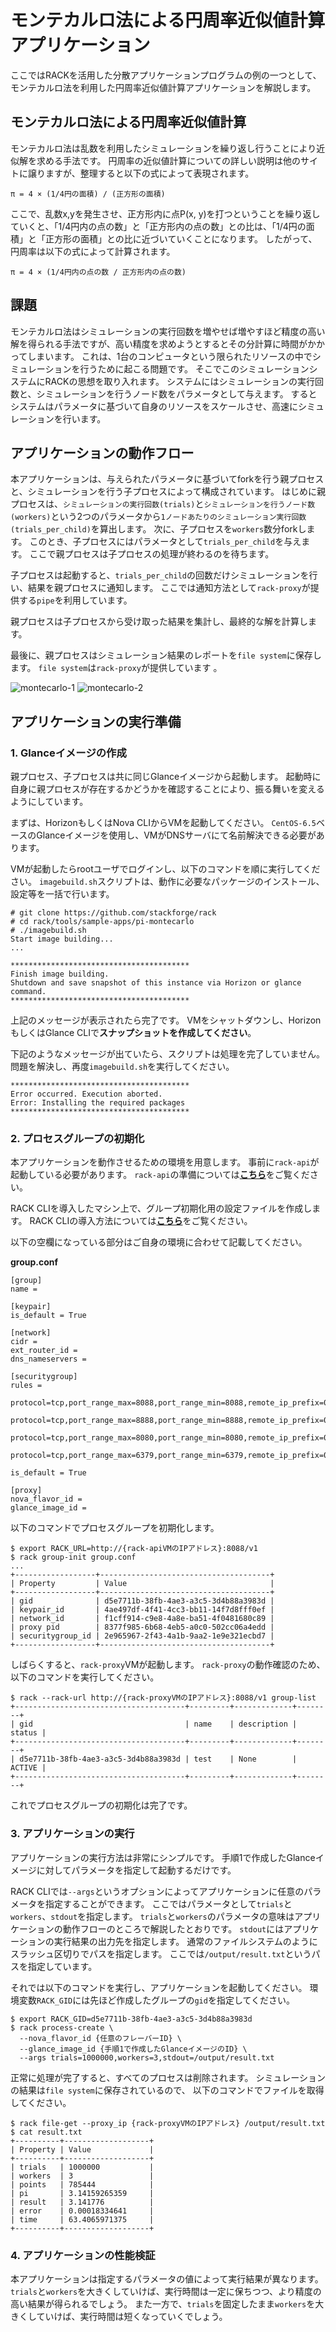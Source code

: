 # モンテカルロ法による円周率近似値計算アプリケーション

ここではRACKを活用した分散アプリケーションプログラムの例の一つとして、モンテカルロ法を利用した円周率近似値計算アプリケーションを解説します。


## モンテカルロ法による円周率近似値計算

モンテカルロ法は乱数を利用したシミュレーションを繰り返し行うことにより近似解を求める手法です。
円周率の近似値計算についての詳しい説明は他のサイトに譲りますが、整理すると以下の式によって表現されます。

```
π = 4 × (1/4円の面積) / (正方形の面積)
```

ここで、乱数x,yを発生させ、正方形内に点P(x, y)を打つということを繰り返していくと、「1/4円内の点の数」と「正方形内の点の数」との比は、「1/4円の面積」と「正方形の面積」との比に近づいていくことになります。
したがって、円周率は以下の式によって計算されます。

```
π = 4 × (1/4円内の点の数 / 正方形内の点の数)
```


## 課題

モンテカルロ法はシミュレーションの実行回数を増やせば増やすほど精度の高い解を得られる手法ですが、高い精度を求めようとするとその分計算に時間がかかってしまいます。
これは、1台のコンピュータという限られたリソースの中でシミュレーションを行うために起こる問題です。
そこでこのシミュレーションシステムにRACKの思想を取り入れます。
システムにはシミュレーションの実行回数と、シミュレーションを行うノード数をパラメータとして与えます。
するとシステムはパラメータに基づいて自身のリソースをスケールさせ、高速にシミュレーションを行います。


## アプリケーションの動作フロー

本アプリケーションは、与えられたパラメータに基づいてforkを行う親プロセスと、シミュレーションを行う子プロセスによって構成されています。
はじめに親プロセスは、`シミュレーションの実行回数(trials)`と`シミュレーションを行うノード数(workers)`という2つのパラメータから`1ノードあたりのシミュレーション実行回数(trials_per_child)`を算出します。
次に、子プロセスを`workers`数分forkします。
このとき、子プロセスにはパラメータとして`trials_per_child`を与えます。
ここで親プロセスは子プロセスの処理が終わるのを待ちます。

子プロセスは起動すると、`trials_per_child`の回数だけシミュレーションを行い、結果を親プロセスに通知します。
ここでは通知方法として`rack-proxy`が提供する`pipe`を利用しています。

親プロセスは子プロセスから受け取った結果を集計し、最終的な解を計算します。

最後に、親プロセスはシミュレーション結果のレポートを`file system`に保存します。
`file system`は`rack-proxy`が提供しています 。

![montecarlo-1](montecarlo-1.png "montecarlo-1")
![montecarlo-2](montecarlo-2.png "montecarlo-2")


## アプリケーションの実行準備

### 1. Glanceイメージの作成

親プロセス、子プロセスは共に同じGlanceイメージから起動します。
起動時に自身に親プロセスが存在するかどうかを確認することにより、振る舞いを変えるようにしています。

まずは、HorizonもしくはNova CLIからVMを起動してください。
`CentOS-6.5`ベースのGlanceイメージを使用し、VMがDNSサーバにて名前解決できる必要があります。

VMが起動したらrootユーザでログインし、以下のコマンドを順に実行してください。
`imagebuild.sh`スクリプトは、動作に必要なパッケージのインストール、設定等を一括で行います。

```
# git clone https://github.com/stackforge/rack
# cd rack/tools/sample-apps/pi-montecarlo
# ./imagebuild.sh
Start image building...
...

****************************************
Finish image building.
Shutdown and save snapshot of this instance via Horizon or glance command.
****************************************
```

上記のメッセージが表示されたら完了です。
VMをシャットダウンし、HorizonもしくはGlance CLIで**スナップショットを作成してください**。

下記のようなメッセージが出ていたら、スクリプトは処理を完了していません。
問題を解決し、再度`imagebuild.sh`を実行してください。

```
****************************************
Error occurred. Execution aborted.
Error: Installing the required packages
****************************************
```


### 2. プロセスグループの初期化

本アプリケーションを動作させるための環境を用意します。
事前に`rack-api`が起動している必要があります。
`rack-api`の準備については[**こちら**](https://github.com/stackforge/rack/tree/master/tools/setup/)をご覧ください。

RACK CLIを導入したマシン上で、グループ初期化用の設定ファイルを作成します。
RACK CLIの導入方法については[**こちら**](https://github.com/stackforge/python-rackclient)をご覧ください。

以下の空欄になっている部分はご自身の環境に合わせて記載してください。

**group.conf**
```
[group]
name =

[keypair]
is_default = True

[network]
cidr =
ext_router_id =
dns_nameservers =

[securitygroup]
rules =
    protocol=tcp,port_range_max=8088,port_range_min=8088,remote_ip_prefix=0.0.0.0/0
    protocol=tcp,port_range_max=8888,port_range_min=8888,remote_ip_prefix=0.0.0.0/0
    protocol=tcp,port_range_max=8080,port_range_min=8080,remote_ip_prefix=0.0.0.0/0
    protocol=tcp,port_range_max=6379,port_range_min=6379,remote_ip_prefix=0.0.0.0/0

is_default = True

[proxy]
nova_flavor_id =
glance_image_id =
```

以下のコマンドでプロセスグループを初期化します。

```
$ export RACK_URL=http://{rack-apiVMのIPアドレス}:8088/v1
$ rack group-init group.conf
...
+------------------+--------------------------------------+
| Property         | Value                                |
+------------------+--------------------------------------+
| gid              | d5e7711b-38fb-4ae3-a3c5-3d4b88a3983d |
| keypair_id       | 4ae497df-4f41-4cc3-bb11-14f7d8fff0ef |
| network_id       | f1cff914-c9e8-4a8e-ba51-4f0481680c89 |
| proxy pid        | 8377f985-6b68-4eb5-a0c0-502cc06a4edd |
| securitygroup_id | 2e965967-2f43-4a1b-9aa2-1e9e321ecbd7 |
+------------------+--------------------------------------+
```

しばらくすると、`rack-proxy`VMが起動します。
`rack-proxy`の動作確認のため、以下のコマンドを実行してください。

```
$ rack --rack-url http://{rack-proxyVMのIPアドレス}:8088/v1 group-list
+--------------------------------------+---------+-------------+--------+
| gid                                  | name    | description | status |
+--------------------------------------+---------+-------------+--------+
| d5e7711b-38fb-4ae3-a3c5-3d4b88a3983d | test    | None        | ACTIVE |
+--------------------------------------+---------+-------------+--------+
```

これでプロセスグループの初期化は完了です。


### 3. アプリケーションの実行

アプリケーションの実行方法は非常にシンプルです。
手順1で作成したGlanceイメージに対してパラメータを指定して起動するだけです。

RACK CLIでは`--args`というオプションによってアプリケーションに任意のパラメータを指定することができます。
ここではパラメータとして`trials`と`workers`、`stdout`を指定します。
`trials`と`workers`のパラメータの意味はアプリケーションの動作フローのところで解説したとおりです。
`stdout`にはアプリケーションの実行結果の出力先を指定します。
通常のファイルシステムのようにスラッシュ区切りでパスを指定します。
ここでは`/output/result.txt`というパスを指定しています。

それでは以下のコマンドを実行し、アプリケーションを起動してください。
環境変数`RACK_GID`には先ほど作成したグループの`gid`を指定してください。

```
$ export RACK_GID=d5e7711b-38fb-4ae3-a3c5-3d4b88a3983d
$ rack process-create \
  --nova_flavor_id {任意のフレーバーID} \
  --glance_image_id {手順1で作成したGlanceイメージのID} \
  --args trials=1000000,workers=3,stdout=/output/result.txt
```

正常に処理が完了すると、すべてのプロセスは削除されます。
シミュレーションの結果は`file system`に保存されているので、
以下のコマンドでファイルを取得してください。

```
$ rack file-get --proxy_ip {rack-proxyVMのIPアドレス} /output/result.txt
$ cat result.txt
+----------+-------------------+
| Property | Value             |
+----------+-------------------+
| trials   | 1000000           |
| workers  | 3                 |
| points   | 785444            |
| pi       | 3.14159265359     |
| result   | 3.141776          |
| error    | 0.00018334641     |
| time     | 63.4065971375     |
+----------+-------------------+
```

### 4. アプリケーションの性能検証

本アプリケーションは指定するパラメータの値によって実行結果が異なります。
`trials`と`workers`を大きくしていけば、実行時間は一定に保ちつつ、より精度の高い結果が得られるでしょう。
また一方で、`trials`を固定したまま`workers`を大きくしていけば、実行時間は短くなっていくでしょう。

